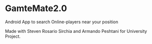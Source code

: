 # GamteMate2.0
Android App to search Online-players near your position

Made with Steven Rosario Sirchia and Armando Peshtani for University Project.
